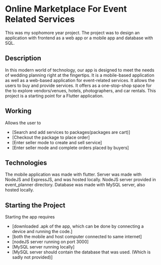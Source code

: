 # Online Marketplace For Event Related Services

This was my sophomore year project. The project was to design an application with frontend as a web app or a mobile app and database with SQL.

## Description

In this modern world of technology, our app is designed to meet the needs of wedding planning right
at the fingertips. It is a mobile-based application as well as a web-based application for event-related
services. It allows the users to buy and provide services. It offers as a one-stop-shop space for the  to explore vendors/venues, hotels, photographers, and car rentals. This project is a starting point for a Flutter application. 

## Working

Allows the user to
- [Search and add services to packages(packages are cart)]
- [Checkout the package to place order]
- [Enter seller mode to create and sell service]
- [Enter seller mode and complete orders placed by buyers]

## Technologies

The mobile application was made with flutter.
Server was made with NodeJS and ExpressJS, and was hosted locally.
NodeJS server provided in event_planner directory.
Database was made with MySQL server, also hosted locally.

## Starting the Project

Starting the app requires 
- [downloaded .apk of the app, which can be done by connecting a device and running the code.]
- [both the mobile and host computer connected to same internet]
- [nodeJS server running on port 3000]
- [MySQL server running locally]
- [MySQL server should contain the database that was used. (Which is sadly not provided)]
